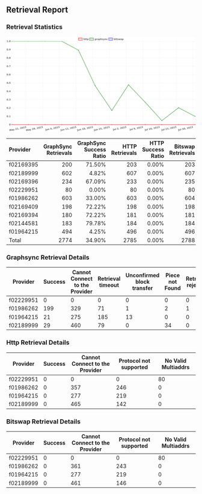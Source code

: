 ## Retrieval Report
### Retrieval Statistics
<img src="https://raw.githubusercontent.com/data-preservation-programs/filplus-checker-assets/main/filecoin-project/filecoin-plus-large-datasets/issues/1750/1691128794257.png"/>

| Provider  | GraphSync Retrievals | GraphSync Success Ratio | HTTP Retrievals | HTTP Success Ratio | Bitswap Retrievals | Bitswap Success Ratio |
| :-------- | -------------------: | ----------------------: | --------------: | -----------------: | -----------------: | --------------------: |
| f02169395 |                  200 |                  71.50% |             203 |              0.00% |                203 |                 0.00% |
| f02189999 |                  602 |                   4.82% |             607 |              0.00% |                607 |                 0.00% |
| f02169396 |                  234 |                  67.09% |             233 |              0.00% |                235 |                 0.00% |
| f02229951 |                   80 |                   0.00% |              80 |              0.00% |                 80 |                 0.00% |
| f01986262 |                  603 |                  33.00% |             603 |              0.00% |                604 |                 0.00% |
| f02169409 |                  198 |                  72.22% |             198 |              0.00% |                198 |                 0.00% |
| f02169394 |                  180 |                  72.22% |             181 |              0.00% |                181 |                 0.00% |
| f02144581 |                  183 |                  79.78% |             184 |              0.00% |                184 |                 0.00% |
| f01964215 |                  494 |                   4.25% |             496 |              0.00% |                496 |                 0.00% |
| Total     |                 2774 |                  34.90% |            2785 |              0.00% |               2788 |                 0.00% |

### Graphsync Retrieval Details
| Provider  | Success | Cannot Connect to the Provider | Retrieval timeout | Unconfirmed block transfer | Piece not Found | Retrieval rejected | General retrieval failure | No Valid Multiaddrs |
| --------- | ------- | ------------------------------ | ----------------- | -------------------------- | --------------- | ------------------ | ------------------------- | ------------------- |
| f02229951 | 0       | 0                              | 0                 | 0                          | 0               | 0                  | 0                         | 80                  |
| f01986262 | 199     | 329                            | 71                | 1                          | 2               | 1                  | 0                         | 0                   |
| f01964215 | 21      | 275                            | 185               | 13                         | 0               | 0                  | 0                         | 0                   |
| f02189999 | 29      | 460                            | 79                | 0                          | 34              | 0                  | 0                         | 0                   |

### Http Retrieval Details
| Provider  | Success | Cannot Connect to the Provider | Protocol not supported | No Valid Multiaddrs |
| --------- | ------- | ------------------------------ | ---------------------- | ------------------- |
| f02229951 | 0       | 0                              | 0                      | 80                  |
| f01986262 | 0       | 357                            | 246                    | 0                   |
| f01964215 | 0       | 277                            | 219                    | 0                   |
| f02189999 | 0       | 465                            | 142                    | 0                   |

### Bitswap Retrieval Details
| Provider  | Success | Cannot Connect to the Provider | Protocol not supported | No Valid Multiaddrs |
| --------- | ------- | ------------------------------ | ---------------------- | ------------------- |
| f02229951 | 0       | 0                              | 0                      | 80                  |
| f01986262 | 0       | 361                            | 243                    | 0                   |
| f01964215 | 0       | 277                            | 219                    | 0                   |
| f02189999 | 0       | 461                            | 146                    | 0                   |
